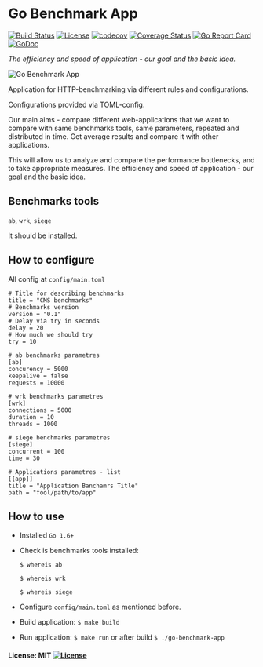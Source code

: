 # Go Benchmark App 
[![Build Status](https://travis-ci.org/mrLSD/go-benchmark-app.svg?branch=master)](https://travis-ci.org/mrLSD/go-benchmark-app)   [![License](http://img.shields.io/badge/license-mit-blue.svg?style=flat-square)](https://raw.githubusercontent.com/mrLSD/go-benchmark-app/master/LICENSE)  [![codecov](https://codecov.io/gh/mrLSD/go-benchmark-app/branch/master/graph/badge.svg)](https://codecov.io/gh/mrLSD/go-benchmark-app)  [![Coverage Status](https://coveralls.io/repos/github/mrLSD/go-benchmark-app/badge.svg?branch=master)](https://coveralls.io/github/mrLSD/go-benchmark-app?branch=master)  [![Go Report Card](https://goreportcard.com/badge/github.com/mrLSD/go-benchmark-app)](https://goreportcard.com/report/github.com/mrLSD/go-benchmark-app)  [![GoDoc](https://godoc.org/github.com/mrLSD/go-benchmark-app?status.png)](https://godoc.org/github.com/mrLSD/go-benchmark-app)

_The efficiency and speed of application - our goal and the basic idea._

![Go Benchmark App ](http://letzgro.net/wp-content/uploads/2016/01/banners-4.png)

Application for HTTP-benchmarking via different rules and configurations.

Configurations provided via TOML-config.

Our main aims - compare different web-applications 
that we want to compare with same benchmarks tools, 
same parameters, repeated and distributed in time.
Get average results and compare it with other applications.

This will allow us to analyze and compare the performance 
bottlenecks, and to take appropriate measures.
The efficiency and speed of application - our goal and the 
basic idea.

## Benchmarks tools 
`ab`, `wrk`, `siege`

It should be installed.

## How to configure
All config at `config/main.toml`

````
# Title for describing benchmarks
title = "CMS benchmarks"
# Benchmarks version
version = "0.1"
# Delay via try in seconds
delay = 20
# How much we should try
try = 10

# ab benchmarks parametres
[ab]
concurency = 5000
keepalive = false
requests = 10000

# wrk benchmarks parametres
[wrk]
connections = 5000
duration = 10
threads = 1000

# siege benchmarks parametres
[siege]
concurrent = 100
time = 30

# Applications parametres - list
[[app]]
title = "Application Banchamrs Title"
path = "fool/path/to/app"
````

## How to use
* Installed `Go 1.6+`
* Check is benchmarks tools installed:

	`$ whereis ab`
	
	`$ whereis wrk`
	
	`$ whereis siege` 
* Configure `config/main.toml` as mentioned before.
* Build application: `$ make build`
* Run application: `$ make run` or after build `$ ./go-benchmark-app`

#### License: MIT [![License](http://img.shields.io/badge/license-mit-blue.svg?style=flat-square)](https://raw.githubusercontent.com/mrLSD/go-benchmark-app/master/LICENSE)
